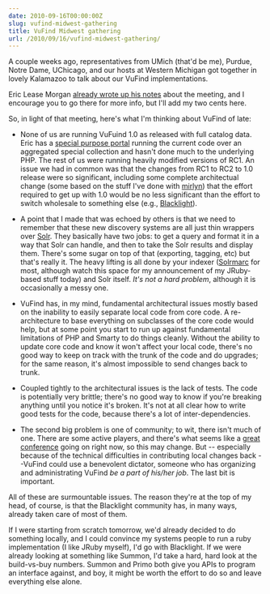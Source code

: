 ```yaml
---
date: 2010-09-16T00:00:00Z
slug: vufind-midwest-gathering
title: VuFind Midwest gathering
url: /2010/09/16/vufind-midwest-gathering/
---
```


A couple weeks ago, representatives from UMich (that'd be me), Purdue, Notre Dame, UChicago, and our hosts at Western Michigan got together in lovely Kalamazoo to talk about our VuFind implementations.

Eric Lease Morgan [already wrote up his notes](http://www.catholicresearch.net/blog/2010/09/vufind-midwest-users-group-meeting/) about the meeting, and I encourage you to go there for more info, but I'll add my two cents here.

So, in light of that meeting, here's what I'm thinking about VuFind of late:

* None of us are running VuFuind 1.0 as released with full catalog data. Eric has a [special purpose portal](http://www.catholicresearch.net/) running the current code over an aggregated special collection and hasn't done much to the underlying PHP. The rest of us were running heavily modified versions of RC1. An issue we had in common was that the changes from RC1 to RC2 to 1.0 release were so significant, including some complete architectual change (some based on the stuff I've done with [mirlyn](http://mirlyn.lib.umich.edu/)) that the effort required to get up with 1.0 would be no less significant than the effort to switch wholesale to something else (e.g., [Blacklight](http://blacklightopac.org/)).

* A point that I made that was echoed by others is that we need to remember that these new discovery systems are all just thin wrappers over [Solr](http://lucene.apache.org/solr/). They basically have two jobs: to get a query and format it in a way that Solr can handle, and then to take the Solr results and display them. There's some sugar on top of that (exporting, tagging, etc) but that's really it. The heavy lifting is all done by your indexer ([Solrmarc](http://code.google.com/p/solrmarc/) for most, although watch this space for my announcement of my JRuby-based stuff today) and Solr itself. *It's not a hard problem*, although it is occasionally a messy one.

* VuFind has, in my mind, fundamental architectural issues mostly based on the inability to easily separate local code from core code. A re-architecture to base everything on subclasses of the core code would help, but at some point you start to run up against fundamental limitations of PHP and Smarty to do things cleanly. Without the ability to update core code and know it won't affect your local code, there's no good way to keep on track with the trunk of the code and do upgrades; for the same reason, it's almost impossible to send changes back to trunk.

* Coupled tightly to the architectural issues is the lack of tests. The code is potentially very brittle; there's no good way to know if you're breaking anything until you notice it's broken. It's not at all clear how to write good tests for the code, because there's a lot of inter-dependencies.

* The second big problem is one of community; to wit, there isn't much of one. There are some active players, and there's what seems like a [great conference](http://vufind.org/schedule.php) going on right now, so this may change.  But -- especially because of the technical difficulties in contributing local changes back --VuFind could use a benevolent dictator, someone who has organizing and administrating VuFind *be a part of his/her job*. The last bit is important.


All of these are surmountable issues. The reason they're at the top of my head, of course, is that the Blacklight community has, in many ways, already taken care of most of them.

If I were starting from scratch tomorrow, we'd already decided to do something locally, and I could convince my systems people to run a ruby implementation (I like JRuby myself), I'd go with Blacklight. If we were already looking at something like Summon, I'd take a hard, hard look at the build-vs-buy numbers. Summon and Primo both give you APIs to program an interface against, and boy, it might be worth the effort to do so and leave everything else alone.
